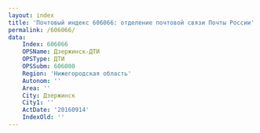 ```yaml
---
layout: index
title: 'Почтовый индекс 606066: отделение почтовой связи Почты России'
permalink: /606066/
data:
    Index: 606066
    OPSName: Дзержинск-ДТИ
    OPSType: ДТИ
    OPSSubm: 606000
    Region: 'Нижегородская область'
    Autonom: ''
    Area: ''
    City: Дзержинск
    City1: ''
    ActDate: '20160914'
    IndexOld: ''
---
```

